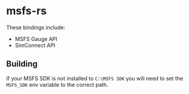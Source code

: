 # msfs-rs

These bindings include:

- MSFS Gauge API
- SimConnect API

## Building

If your MSFS SDK is not installed to `C:\MSFS SDK` you will need to set the
`MSFS_SDK` env variable to the correct path.

